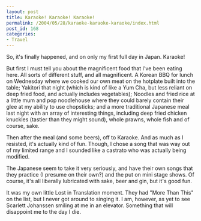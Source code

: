 ```yaml
---
layout: post
title: Karaoke! Karaoke! Karaoke!
permalink: /2004/05/28/karaoke-karaoke-karaoke/index.html
post_id: 168
categories: 
- Travel
---
```


 So, it's finally happened, and on only my first full day in Japan. Karaoke!




But first I must tell you about the magnificent food that I've been eating here. All sorts of different stuff, and all magnificent. A Korean <span class="caps">BBQ</span> for lunch on Wednesday where we cooked our own meat on the hotplate built into the table; Yakitori that night (which is kind of like a Yum Cha, but less reliant on deep fried food, and actually includes vegetables); Noodles and fried rice at a little mum and pop noodlehouse where they could barely contain their glee at my ability to use chopsticks; and a more traditional Japanese meal last night with an array of interesting things, including deep fried chicken knuckles (tastier than they might sound), whole prawns, whole fish and of course, sake.




Then after the meal (and some beers), off to Karaoke. And as much as I resisted, it's actually kind of fun. Though, I chose a song that was way out of my limited range and I sounded like a castrato who was actually being modified.




The Japanese seem to take it very seriously, and have their own songs that they practice (I presume on their own?) and the put on mini stage shows. Of course, it's all liberally lubricated with sake, beer and gin, but it's good fun.




It was my own little Lost in Translation moment. They had "More Than This" on the list, but I never got around to singing it. I am, however, as yet to see Scarlett Johanssen smiling at me in an elevator. Something that will disappoint me to the day I die.

